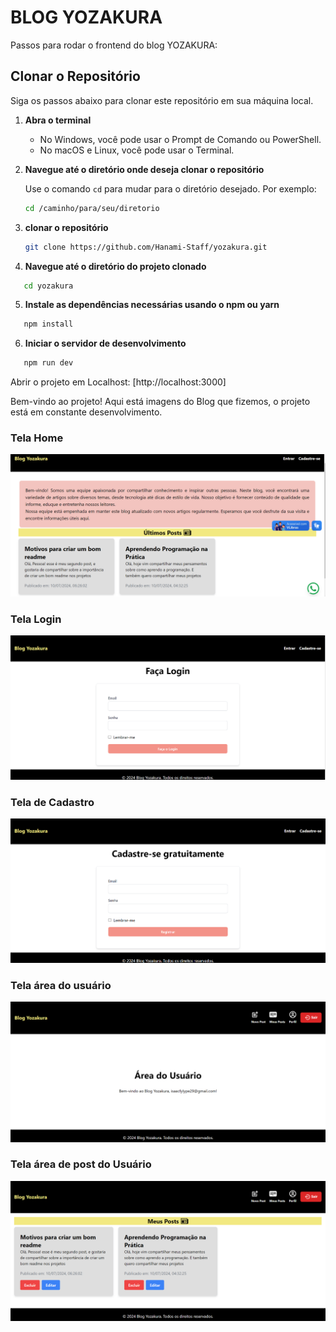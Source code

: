 # BLOG YOZAKURA

Passos para rodar o frontend do blog YOZAKURA:

## Clonar o Repositório

Siga os passos abaixo para clonar este repositório em sua máquina local.

1. **Abra o terminal**

   - No Windows, você pode usar o Prompt de Comando ou PowerShell.
   - No macOS e Linux, você pode usar o Terminal.

2. **Navegue até o diretório onde deseja clonar o repositório**

   Use o comando `cd` para mudar para o diretório desejado. Por exemplo:

   ```sh
   cd /caminho/para/seu/diretorio
   ```
3. **clonar o repositório**
     
     ```bash
     git clone https://github.com/Hanami-Staff/yozakura.git

     ```
4. **Navegue até o diretório do projeto clonado**
```bash
   cd yozakura

```
5. **Instale as dependências necessárias usando o npm ou yarn**

```bash
   npm install  
```
6. **Iniciar o servidor de desenvolvimento**
```bash
   npm run dev  
```

Abrir o projeto em Localhost: [http://localhost:3000]

Bem-vindo ao projeto! Aqui está imagens do Blog que fizemos, o projeto está em constante desenvolvimento.
### Tela Home
![Página de Home](assets/home.png)
### Tela Login
![Página de Login](assets/login.png)
### Tela de Cadastro
![Página de cadastro](assets/cadastro.png)
### Tela área do usuário
![Página área do usário](assets/areaCliente.png)
### Tela área de post do Usuário
![Página área do usuário](assets/areaPost.png)
